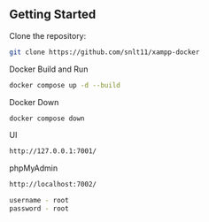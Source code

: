 ## Getting Started

Clone the repository:

```bash
git clone https://github.com/snlt11/xampp-docker
```

Docker Build and Run

```bash
docker compose up -d --build
```

Docker Down

```bash
docker compose down
```

UI

```bash
http://127.0.0.1:7001/
```

phpMyAdmin

```bash
http://localhost:7002/
```

```bash
username - root
password - root
```
